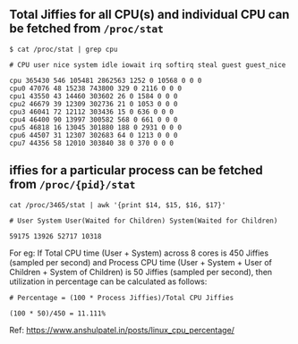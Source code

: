 ## Total Jiffies for all CPU(s) and individual CPU can be fetched from `/proc/stat`
```
$ cat /proc/stat | grep cpu

# CPU user nice system idle iowait irq softirq steal guest guest_nice

cpu 365430 546 105481 2862563 1252 0 10568 0 0 0
cpu0 47076 48 15238 743800 329 0 2116 0 0 0
cpu1 43550 43 14460 303602 26 0 1584 0 0 0
cpu2 46679 39 12309 302736 21 0 1053 0 0 0
cpu3 46041 72 12112 303436 15 0 636 0 0 0
cpu4 46400 90 13997 300582 568 0 661 0 0 0
cpu5 46818 16 13045 301880 188 0 2931 0 0 0
cpu6 44507 31 12307 302683 64 0 1213 0 0 0
cpu7 44356 58 12010 303840 38 0 370 0 0 0
```

## iffies for a particular process can be fetched from `/proc/{pid}/stat`
```
cat /proc/3465/stat | awk '{print $14, $15, $16, $17}'

# User System User(Waited for Children) System(Waited for Children)

59175 13926 52717 10318
```
For eg: If Total CPU time (User + System) across 8 cores is 450 Jiffies (sampled per second) and Process CPU time (User + System + User of Children + System of Children) is 50 Jiffies (sampled per second), then utilization in percentage can be calculated as follows:
```
# Percentage = (100 * Process Jiffies)/Total CPU Jiffies

(100 * 50)/450 = 11.111%

```
Ref: https://www.anshulpatel.in/posts/linux_cpu_percentage/